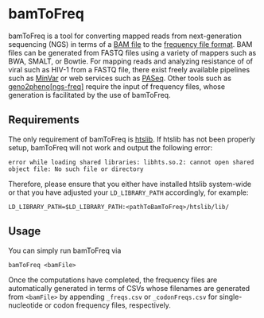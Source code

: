 # bamToFreq
bamToFreq is a tool for converting mapped reads from next-generation sequencing (NGS) in terms of a [BAM file](https://samtools.github.io/hts-specs/SAMv1.pdf) to the [frequency file format](http://doi.org/10.1093/nar/gky349). BAM files can be generated from FASTQ files using a variety of mappers such as BWA, SMALT, or Bowtie. For mapping reads and analyzing resistance of of viral such as HIV-1 from a FASTQ file, there exist freely available pipelines such as [MinVar](https://github.com/ozagordi/MinVar) or web services such as [PASeq](https://paseq.org). Other tools such as <a href = "https://ngs.geno2pheno.org">geno2pheno[ngs-freq]</a> require the input of frequency files, whose generation is facilitated by the use of bamToFreq.

## Requirements
The only requirement of bamToFreq is [htslib](https://github.com/samtools/htslib). If htslib has not been properly setup, bamToFreq will not work and output the following error:
```
error while loading shared libraries: libhts.so.2: cannot open shared object file: No such file or directory
```
Therefore, please ensure that you either have installed htslib system-wide or that you have adjusted your ```LD_LIBRARY_PATH``` accordingly, for example:
```
LD_LIBRARY_PATH=$LD_LIBRARY_PATH:<pathToBamToFreq>/htslib/lib/
```

## Usage
You can simply run bamToFreq via
```
bamToFreq <bamFile>
```
Once the computations have completed, the frequency files are automatically generated in terms of CSVs whose filenames are generated from ```<bamFile>``` by appending ```_freqs.csv``` or ```_codonFreqs.csv``` for single-nucleotide or codon frequency files, respectively.
